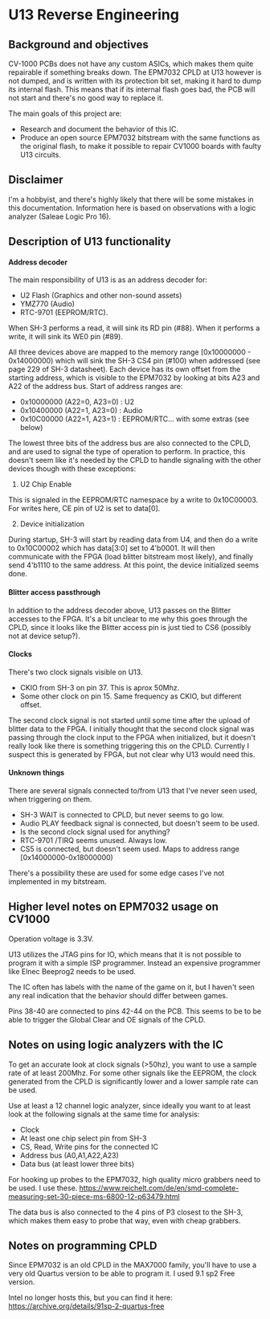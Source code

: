 # U13 Reverse Engineering

## Background and objectives

CV-1000 PCBs does not have any custom ASICs, which makes them quite repairable if something breaks down. The EPM7032 CPLD at U13 however is not dumped, and is written with its protection bit set, making it hard to dump its internal flash. This means that if its internal flash goes bad, the PCB will not start and there's no good way to replace it.

The main goals of this project are:

- Research and document the behavior of this IC.
- Produce an open source EPM7032 bitstream with the same functions as the original flash, to make it possible to repair CV1000 boards with faulty U13 circuits.

## Disclaimer

I'm a hobbyist, and there's highly likely that there will be some mistakes in this documentation. Information here is based on observations with a logic analyzer (Saleae Logic Pro 16).

## Description of U13 functionality

#### Address decoder

The main responsibility of U13 is as an address decoder for:
- U2 Flash (Graphics and other non-sound assets)
- YMZ770 (Audio)
- RTC-9701 (EEPROM/RTC).

When SH-3 performs a read, it will sink its RD pin (#88). When it performs a write, it will sink its WE0 pin (#89).

All three devices above are mapped to the memory range [0x10000000 - 0x14000000) which will sink the SH-3 CS4 pin (#100) when addressed (see page 229 of SH-3 datasheet). Each device has its own offset from the starting address, which is visible to the EPM7032 by looking at bits A23 and A22 of the address bus. Start of address ranges are:

- 0x10000000 (A22=0, A23=0) : U2
- 0x10400000 (A22=1, A23=0) : Audio
- 0x10C00000 (A22=1, A23=1) : EEPROM/RTC... with some extras (see below)

The lowest three bits of the address bus are also connected to the CPLD, and are used to signal the type of operation to perform. In practice, this doesn't seem like it's needed by the CPLD to handle signaling with the other devices though with these exceptions:

1. U2 Chip Enable

This is signaled in the EEPROM/RTC namespace by a write to 0x10C00003. For writes here, CE pin of U2 is set to data[0].

2. Device initialization

During startup, SH-3 will start by reading data from U4, and then do a write to 0x10C00002 which has data[3:0] set to 4'b0001. It will then communicate with the FPGA (load blitter bitstream most likely), and finally send 4'b1110 to the same address. At this point, the device initialized seems done.

#### Blitter access passthrough

In addition to the address decoder above, U13 passes on the Blitter accesses to the FPGA. It's a bit unclear to me why this goes through the CPLD, since it looks like the Blitter access pin is just tied to CS6 (possibly not at device setup?).

#### Clocks

There's two clock signals visible on U13.

- CKIO from SH-3 on pin 37. This is aprox 50Mhz.
- Some other clock on pin 15. Same frequency as CKIO, but different offset.

The second clock signal is not started until some time after the upload of blitter data to the FPGA. I initially thought that the second clock signal was passing through the clock input to the FPGA when initialized, but it doesn't really look like there is something triggering this on the CPLD. Currently I suspect this is generated by FPGA, but not clear why U13 would need this.

#### Unknown things

There are several signals connected to/from U13 that I've never seen used, when triggering on them.

- SH-3 WAIT is connected to CPLD, but never seems to go low.
- Audio PLAY feedback signal is connected, but doesn't seem to be used.
- Is the second clock signal used for anything?
- RTC-9701 /TIRQ seems unused. Always low.
- CS5 is connected, but doesn't seem used. Maps to address range [0x14000000-0x18000000)

There's a possibility these are used for some edge cases I've not implemented in my bitstream.

## Higher level notes on EPM7032 usage on CV1000

Operation voltage is 3.3V.

U13 utilizes the JTAG pins for IO, which means that it is not possible to program it with a simple ISP programmer. Instead an expensive programmer like Elnec Beeprog2 needs to be used.

The IC often has labels with the name of the game on it, but I haven't seen any real indication that the behavior should differ between games.

Pins 38-40 are connected to pins 42-44 on the PCB. This seems to be to be able to trigger the Global Clear and OE signals of the CPLD.

## Notes on using logic analyzers with the IC

To get an accurate look at clock signals (>50hz), you want to use a sample rate of at least 200Mhz. For some other signals like the EEPROM, the clock generated from the CPLD is significantly lower and a lower sample rate can be used.

Use at least a 12 channel logic analyzer, since ideally you want to at least look at the following signals at the same time for analysis:

- Clock
- At least one chip select pin from SH-3
- CS, Read, Write pins for the connected IC
- Address bus (A0,A1,A22,A23)
- Data bus (at least lower three bits)

For hooking up probes to the EPM7032, high quality micro grabbers need to be used. I use these. https://www.reichelt.com/de/en/smd-complete-measuring-set-30-piece-ms-6800-12-p63479.html

The data bus is also connected to the 4 pins of P3 closest to the SH-3, which makes them easy to probe that way, even with cheap grabbers.

## Notes on programming CPLD

Since EPM7032 is an old CPLD in the MAX7000 family, you'll have to use a very old Quartus version to be able to program it. I used 9.1 sp2 Free version.

Intel no longer hosts this, but you can find it here: https://archive.org/details/91sp-2-quartus-free